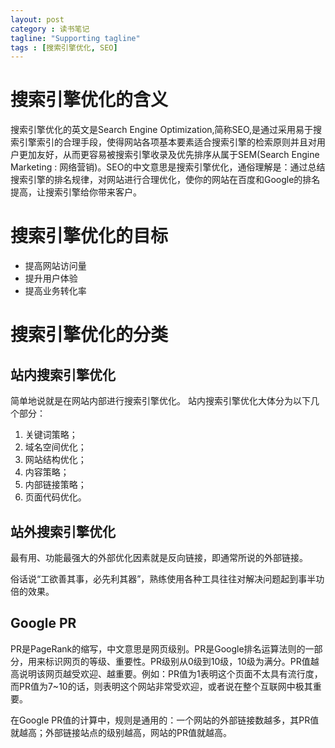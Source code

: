 ```yaml
---
layout: post
category : 读书笔记
tagline: "Supporting tagline"
tags : [搜索引擎优化, SEO]
---
```


# 搜索引擎优化的含义

搜索引擎优化的英文是Search Engine Optimization,简称SEO,是通过采用易于搜索引擎索引的合理手段，使得网站各项基本要素适合搜索引擎的检索原则并且对用户更加友好，从而更容易被搜索引擎收录及优先排序从属于SEM(Search Engine Marketing : 网络营销)。SEO的中文意思是搜索引擎优化，通俗理解是：通过总结搜索引擎的排名规律，对网站进行合理优化，使你的网站在百度和Google的排名提高，让搜索引擎给你带来客户。

# 搜索引擎优化的目标

+ 提高网站访问量
+ 提升用户体验
+ 提高业务转化率

# 搜索引擎优化的分类

## 站内搜索引擎优化

简单地说就是在网站内部进行搜索引擎优化。
站内搜索引擎优化大体分为以下几个部分：

1. 关键词策略；
2. 域名空间优化；
3. 网站结构优化；
4. 内容策略；
5. 内部链接策略；
6. 页面代码优化。

## 站外搜索引擎优化

最有用、功能最强大的外部优化因素就是反向链接，即通常所说的外部链接。

俗话说“工欲善其事，必先利其器”，熟练使用各种工具往往对解决问题起到事半功倍的效果。

## Google PR

PR是PageRank的缩写，中文意思是网页级别。PR是Google排名运算法则的一部分，用来标识网页的等级、重要性。PR级别从0级到10级，10级为满分。PR值越高说明该网页越受欢迎、越重要。例如：PR值为1表明这个页面不太具有流行度，而PR值为7~10的话，则表明这个网站非常受欢迎，或者说在整个互联网中极其重要。

在Google PR值的计算中，规则是通用的：一个网站的外部链接数越多，其PR值就越高；外部链接站点的级别越高，网站的PR值就越高。


